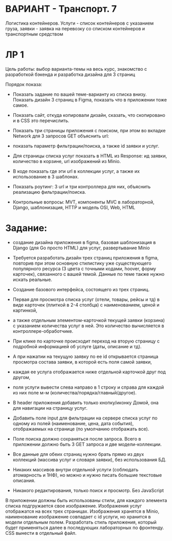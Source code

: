 # ВАРИАНТ - Транспорт. 7
Логистика контейнеров. Услуги - список контейнеров с указанием груза, заявки - заявка на перевозку со списком контейнеров и транспортным средством

# ЛР 1
Цель работы: выбор варианта-темы на весь курс, знакомство с разработкой бэкенда и разработка дизайна для 3 страниц

Порядок показа: 
- Показать задание по вашей теме-варианту из списка внизу. Показать дизайн 3 страниц в Figma, показать что в приложении тоже самое. 
- Показать сайт, откуда копировали дизайн, сказать, что скопировано и в CSS это перечислить. 
- Показать три страницы приложения с поиском, при этом во вкладке Network для 3 запросов GET объяснить url: 

- показать параметр фильтрации/поиска, а также id заявки и услуг. 
- Для страницы списка услуг показать в HTML из Response: ид заявки, количество в корзине, url изображений из Minio. 
- В коде показать где эти url в коллекции услуг, а также их использование в 3 шаблонах. 
- Показать роутинг: 3 url и три контроллера для них, объяснить реализацию фильтрации/поиска.

- Контрольные вопросы: MVT, компоненты MVC в лабораторной, Django, шаблонизация, HTTP и модель OSI, Web, HTML

# Задание: 
- создание дизайна приложения в figma, базовая шаблонизация в Django (для Go просто HTML) для услуг, развертывание Minio
- Требуется разработать дизайн трех страниц приложения в figma, повторив при этом основную стилистику уже существующего популярного ресурса (3 цвета с точными кодами, hoover, форму карточек), связанного с вашей темой. Данные по теме также нужно искать реальные.

- Создание базового интерфейса, состоящего из трех страниц. 

- Первая для просмотра списка услуг (отели, товары, рейсы и тд) в виде карточек (плиткой в 2-4 столбца) с наименованием, ценой и картинкой, 
- а также отдельным элементом-карточкой текущей заявки (корзина) с указанием количества услуг в ней. Это количество вычисляется в контроллере-обработчике. 

- При клике по карточке происходит переход на вторую страницу с подробной информацией об услуге (даты, описание и тд). 

- А при нажатии на текущую заявку по ее id открывается страница просмотра состава заявки, в которой есть поля самой заявки, 
- каждая ее услуга отображается ниже отдельной карточкой друг под другом, 
- поля услуги вывести слева направо в 1 строку и справа для каждой из них поле м-м (количества/порядка/главный/другое). 
- В header приложения добавить только кнопку/иконку Домой, она для навигации на страницу услуг.

- Добавить поле input для фильтрации на сервере списка услуг по одному из полей (наименование, цена, дата события), отображаемых на странице (по умолчанию отображать все). 
- Поле поиска должно сохраняться после запроса. Всего в приложении должно быть 3 GET запроса и две модели-коллекции. 
- Все данные для обеих страниц нужно брать прямо из двух коллекций (массива услуг и словаря заявки), без использования БД. 
- Никаких массивов внутри отдельной услуги (соблюдать атомарность и 1НФ), но можно и нужно писать большие текстовые описания. 
- Никакого редактирования, только поиск и просмотр. Без JavaScript

В приложении должны быть использованы стили, для каждого элемента списка подгружается свое изображение. Изображения услуг отображатся на всех трех страницах. Изображения хранятся в Minio, наименование изображение совпадает с id услуги, но хранится в модели отдельным полем. Разработать стиль приложения, который будет применяться далее в последующих лабораторных по фронтенду. CSS вынести в отдельный файл.